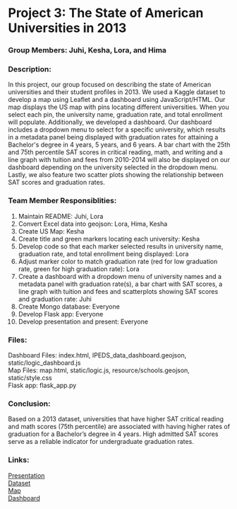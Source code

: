# Project 3: The State of American Universities in 2013

### Group Members: Juhi, Kesha, Lora, and Hima

### Description:
In this project, our group focused on describing the state of American universities and their student profiles in 2013. We used a Kaggle dataset to develop a map using Leaflet and a dashboard using JavaScript/HTML. Our map displays the US map with pins locating different universities. When you select each pin, the university name, graduation rate, and total enrollment will populate. Additionally, we developed a dashboard. Our dashboard includes a dropdown menu to select for a specific university, which results in a metadata panel being displayed with graduation rates for attaining a Bachelor's degree in 4 years, 5 years, and 6 years. A bar chart with the 25th and 75th percentile SAT scores in critical reading, math, and writing and a line graph with tuition and fees from 2010-2014 will also be displayed on our dashboard depending on the university selected in the dropdown menu. Lastly, we also feature two scatter plots showing the relationship between SAT scores and graduation rates.

### Team Member Responsiblities: 
1. Maintain README: Juhi, Lora
2. Convert Excel data into geojson: Lora, Hima, Kesha
3. Create US Map: Kesha
4. Create title and green markers locating each university: Kesha
5. Develop code so that each marker selected results in university name, graduation rate, and total enrollment being displayed: Lora
6. Adjust marker color to match graduation rate (red for low graduation rate, green for high graduation rate): Lora
7. Create a dashboard with a dropdown menu of university names and a metadata panel with graduation rate(s), a bar chart with SAT scores, a line graph with tuition and fees and scatterplots showing SAT scores and graduation rate: Juhi
8. Create Mongo database: Everyone
9. Develop Flask app: Everyone
10. Develop presentation and present: Everyone
    
### Files:
Dashboard Files: index.html, IPEDS_data_dashboard.geojson, static/logic_dashboard.js
<br> Map Files: map.html, static/logic.js, resource/schools.geojson, static/style.css
<br> Flask app: flask_app.py

### Conclusion:
Based on a 2013 dataset, universities that have higher SAT critical reading and math scores (75th percentile) are associated with having higher rates of graduation for a Bachelor’s degree in 4 years. High admitted SAT scores serve as a reliable indicator for undergraduate graduation rates.

### Links:
[Presentation](https://docs.google.com/presentation/d/16MGWfZJCotK0P8OZmjzaX3lvFx-8145NvsQd3Tv3eiM/edit?usp=sharing) 
<br> [Dataset](https://www.kaggle.com/code/devisangeetha/find-your-university-in-us-with-leaflet-viz/input) 
<br> [Map](https://loralou.github.io/MapLeafletGroup3/)
<br> [Dashboard](https://loralou.github.io/Project3/)
